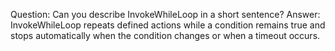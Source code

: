 Question: Can you describe InvokeWhileLoop in a short sentence?
Answer: InvokeWhileLoop repeats defined actions while a condition remains true and stops automatically when the condition changes or when a timeout occurs.
